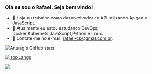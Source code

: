 ### Olá eu sou o Rafael. Seja bem vindo!

- 🔭 Hoje eu trabalho como desenvolvedor de API utilizando Apigee e JavaScript. 
- 🌱 Atualmente eu estou estudando DevOps, Docker,Kubernets,JavaScript,Python e Linux.  
- 🤔 Contate-me no e-mail: rafaelkck@gmail.com.br.  

  
![Anurag's GitHub stats](https://github-readme-stats.vercel.app/api?username=KckSilva&show_icons=true&theme=dracula)  

[![Top Langs](https://github-readme-stats.vercel.app/api/top-langs/?username=KckSilva&layout=compact)](https://github.com/anuraghazra/github-readme-stats)

  
  <a href="https://www.linkedin.com/in/rafael-silva-719920121" target="_blank"><img src="https://img.shields.io/badge/-LinkedIn-%230077B5?style=for-the-badge&logo=linkedin&logoColor=white" target="_blank"></a> 
  
  
  
  



